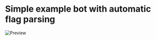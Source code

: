 # Simple example bot with automatic flag parsing

![Preview](https://cdn.discordapp.com/attachments/155361364909621248/672128950784360477/Screenshot_2020-01-29_at_18.20.10.png)
